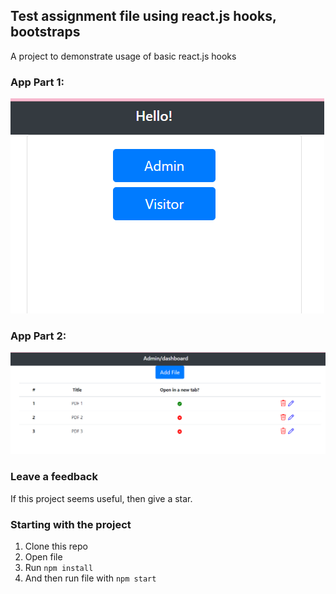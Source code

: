 ## Test assignment file using react.js hooks, bootstraps 
A project to demonstrate usage of basic react.js hooks  


### App Part 1:      
![Screenshot](public/home.PNG)   


### App Part 2:   
![Screenshot](public/admin.PNG)   



### Leave a feedback
If this project seems useful, then give a star.



### Starting with the project   
1. Clone this repo  
2. Open file
2. Run `npm install`   
3. And then run file with `npm start`  



